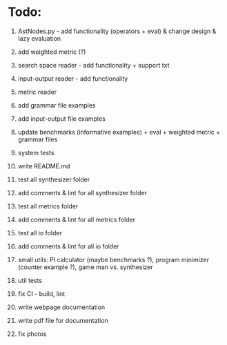 # Todo:
1) AstNodes.py - add functionality (operators + eval) & change design & lazy evaluation
2) add weighted metric (?)
3) search space reader - add functionality + support txt
4) input-output reader - add functionality
5) metric reader
6) add grammar file examples
7) add input-output file examples
8) update benchmarks (informative examples) + eval + weighted metric + grammar files
9) system tests
10) write README.md

11) test all synthesizer folder
12) add comments & lint for all synthesizer folder
13) test all metrics folder
14) add comments & lint for all metrics folder
15) test all io folder
16) add comments & lint for all io folder
17) small utils: PI calculator (maybe benchmarks ?), program minimizer (counter example ?), game man vs. synthesizer
18) util tests
19) fix CI - build, lint
20) write webpage documentation
21) write pdf file for documentation
22) fix photos
